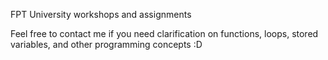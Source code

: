 FPT University workshops and assignments 

Feel free to contact me if you need clarification on functions, loops, stored variables, and other programming concepts :D
